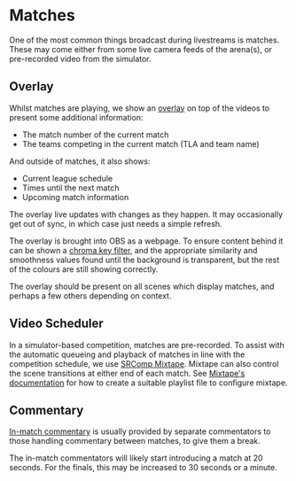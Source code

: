 # Matches

One of the most common things broadcast during livestreams is matches. These may come either from some live camera feeds of the arena(s), or pre-recorded video from the simulator.

## Overlay

Whilst matches are playing, we show an [overlay](https://github.com/srobo/livestream-overlay) on top of the videos to present some additional information:

- The match number of the current match
- The teams competing in the current match (TLA and team name)

And outside of matches, it also shows:

- Current league schedule
- Times until the next match
- Upcoming match information

The overlay live updates with changes as they happen. It may occasionally get out of sync, in which case just needs a simple refresh.

The overlay is brought into OBS as a webpage. To ensure content behind it can be shown a [chroma key filter](https://obsproject.com/wiki/Filters-Guide#color-key-and-chroma-key), and the appropriate similarity and smoothness values found until the background is transparent, but the rest of the colours are still showing correctly.

The overlay should be present on all scenes which display matches, and perhaps a few others depending on context.

## Video Scheduler

In a simulator-based competition, matches are pre-recorded. To assist with the automatic queueing and playback of matches in line with the competition schedule, we use [SRComp Mixtape](https://github.com/srobo/srcomp-mixtape). Mixtape can also control the scene transitions at either end of each match. See [Mixtape's documentation](https://github.com/srobo/srcomp-mixtape#configuration) for how to create a suitable playlist file to configure mixtape.

## Commentary

[In-match commentary](../../competition/matches/commentating.md) is usually provided by separate commentators to those handling commentary between matches, to give them a break.

The in-match commentators will likely start introducing a match at 20 seconds. For the finals, this may be increased to 30 seconds or a minute.
